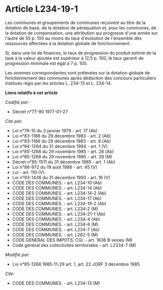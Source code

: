 # Article L234-19-1

Les communes et groupements de communes reçoivent au titre de la dotation de base, de la dotation de péréquation et, pour les
communes, de la dotation de compensation, une attribution qui progresse d'une année sur l'autre de 55 p. 100 au moins du taux
d'évolution de l'ensemble des ressources affectées à la dotation globale de fonctionnement.

Si, dans une loi de finances, le taux de progression du produit estimé de la taxe à la valeur ajoutée est supérieur à 12,5 p.
100, le taux garanti de progression minimale est égal à 7 p. 100.

Les sommes correspondantes sont prélevées sur la dotation globale de fonctionnement des communes après déduction des concours
particuliers institués régis par les articles L. 234-13 et L. 234-14.

**Liens relatifs à cet article**

_Codifié par_:

  - Décret n°77-90 1977-01-27

_Cité par_:

  - Loi n°79-15 du 3 janvier 1979 - art. 17 (Ab)
  - Loi n°83-1186 du 29 décembre 1983 - art. 2 (Ab)
  - Loi n°83-1186 du 29 décembre 1983 - art. 8 (Ab)
  - Loi n°84-1284 du 31 décembre 1984 - art. 1 (V)
  - Loi n°85-1268 du 29 novembre 1985 - art. 28 (Ab)
  - Loi n°85-1268 du 29 novembre 1985 - art. 29 (M)
  - Décret n°85-1511 du 31 décembre 1985 - art. 1 (Ab)
  - Loi n°86-972 du 19 août 1986 - art. 45 (V)
  - Loi - art. 110 (V)
  - Loi n°93-1436 du 31 décembre 1993 - art. 16 (V)
  - CODE DES COMMUNES. - art. L234-10 (Ab)
  - CODE DES COMMUNES. - art. L234-14 (Ab)
  - CODE DES COMMUNES. - art. L234-14-2 (Ab)
  - CODE DES COMMUNES. - art. L234-17 (Ab)
  - CODE DES COMMUNES. - art. L234-19-2 (Ab)
  - CODE DES COMMUNES. - art. L234-2 (M)
  - CODE DES COMMUNES. - art. L234-21-1 (Ab)
  - CODE DES COMMUNES. - art. L234-4 (Ab)
  - CODE DES COMMUNES. - art. L234-6 (M)
  - CODE DES COMMUNES. - art. L234-7 (Ab)
  - CODE DES COMMUNES. - art. L262-5 (M)
  - CODE GENERAL DES IMPOTS, CGI. - art. 1636 B sexies (M)
  - Code général des collectivités territoriales - art. L2334-7 (M)

_Modifié par_:

  - Loi n°85-1268 1985-11-29 art. 1, art. 22 JORF 3 décembre 1985

_Cite_:

  - CODE DES COMMUNES. - art. L234-13 (M)
